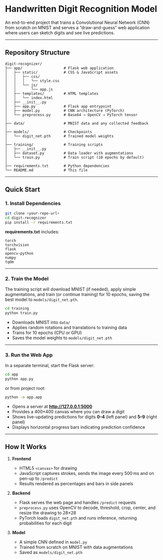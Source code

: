 # Handwritten Digit Recognition Model

An end-to-end project that trains a Convolutional Neural Network (CNN) from scratch on MNIST and serves a “draw-and-guess” web application where users can sketch digits and see live predictions.

---

## Repository Structure

```
digit-recognizer/
├── app/                   # Flask web application
│   ├── static/            # CSS & JavaScript assets
│   │   ├── css/
│   │   │   └── style.css
│   │   └── js/
│   │       └── app.js
│   ├── templates/         # HTML templates
│   │   └── index.html
│   ├── __init__.py
│   ├── app.py             # Flask app entrypoint
│   ├── model.py           # CNN architecture (PyTorch)
│   └── preprocess.py      # Base64 → OpenCV → PyTorch tensor
│
├── data/                  # MNIST data and any collected feedback
│
├── models/                # Checkpoints
│   └── digit_net.pth      # Trained model weights
│
├── training/              # Training scripts
│   ├── __init__.py
│   ├── dataset.py         # Data loader with augmentations
│   └── train.py           # Train script (10 epochs by default)
│
├── requirements.txt       # Python dependencies
└── README.md              # This file
```

---

## Quick Start

### 1. Install Dependencies

```bash
git clone <your-repo-url>
cd digit-recognizer
pip install -r requirements.txt
```

**requirements.txt** includes:
```
torch
torchvision
flask
opencv-python
numpy
tqdm
```

---

### 2. Train the Model

The training script will download MNIST (if needed), apply simple augmentations, and train (or continue training) for 10 epochs, saving the best model to `models/digit_net.pth`.

```bash
cd training
python train.py
```

- Downloads MNIST into `data/`  
- Applies random rotations and translations to training data  
- Trains for 10 epochs (CPU or GPU)  
- Saves the model weights to `models/digit_net.pth`

---

### 3. Run the Web App

In a separate terminal, start the Flask server:

```bash
cd app
python app.py
```

or from project root:

```bash
python -m app.app
```

- Opens a server at **http://127.0.0.1:5000**  
- Provides a 400×400 canvas where you can draw a digit  
- Shows live-updating predictions for digits **0–4** (left panel) and **5–9** (right panel)  
- Displays horizontal progress bars indicating prediction confidence  

---

## How It Works

1. **Frontend**  
   - HTML5 `<canvas>` for drawing  
   - JavaScript captures strokes, sends the image every 500 ms and on pen-up to `/predict`  
   - Results rendered as percentages and bars in side panels  

2. **Backend**  
   - Flask serves the web page and handles `/predict` requests  
   - `preprocess.py` uses OpenCV to decode, threshold, crop, center, and resize the drawing to 28×28  
   - PyTorch loads `digit_net.pth` and runs inference, returning probabilities for each digit  

3. **Model**  
   - A simple CNN defined in `model.py`  
   - Trained from scratch on MNIST with data augmentations  
   - Saved as `models/digit_net.pth`
